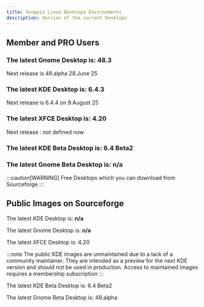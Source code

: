 ```yaml
---
title: Gnoppix Linux Desktops Environments
description: Version of the current Desktops 
---
```


## Member and PRO Users 

### The latest Gnome Desktop is: 48.3
Next release is 49.alpha 28.June 25

### The latest KDE Desktop is: 6.4.3
Next release is 6.4.4 on 9.August 25

### The latest XFCE Desktop is: 4.20
Next release : not defined now

### The latest KDE Beta Desktop is: 6.4 Beta2
### The latest Gnome Beta Desktop is: n/a



:::caution[WARNING]
Free Desktops which you can download from Sourceforge 
:::

## Public Images on Sourceforge  

The latest KDE Desktop is: **n/a**

The latest Gnome Desktop is: **n/a**  

The latest XFCE Desktop is: 4.20

:::note
The public KDE images are unmaintained due to a lack of a community maintainer. They are intended as a preview for the next KDE version and should not be used in production. Access to maintained images requires a membership subscription
:::

The latest KDE Beta Desktop is: 6.4 Beta2

The latest Gnome Beta Desktop is: 48.alpha

